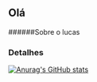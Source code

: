 ## Olá


######Sobre o lucas


### Detalhes
[![Anurag's GitHub stats](https://github-readme-stats.vercel.app/api?username=lucas-calantonio&show_icons=true&theme=dark)](https://github.com/anuraghazra/github-readme-stats)
